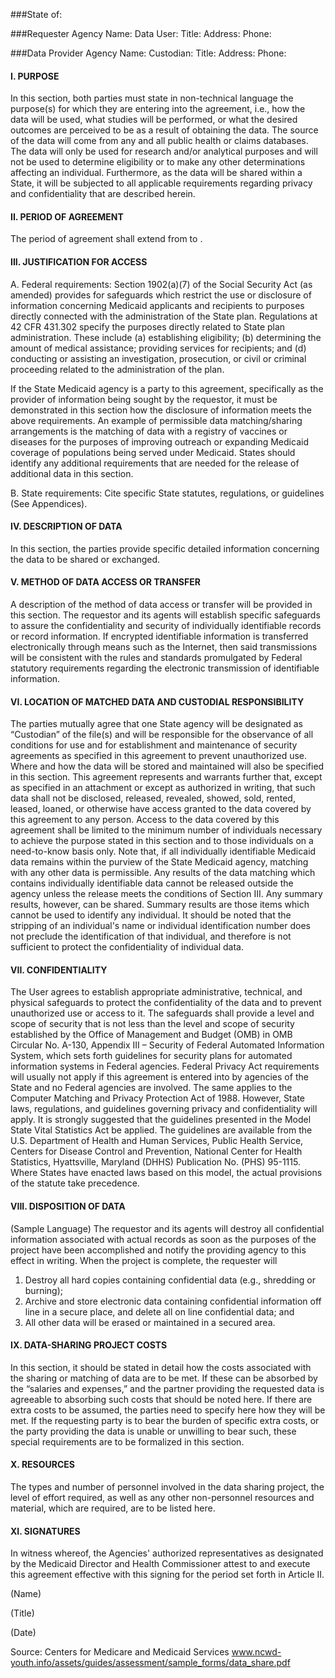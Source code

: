 ###State of:

###Requester
Agency Name:
Data User:
Title:
Address:
Phone:

###Data Provider
Agency Name:
Custodian:
Title:
Address:
Phone:

#### I. PURPOSE
In this section, both parties must state in non-technical language the purpose(s) for which they are entering into the agreement, i.e., how the data will be used, what studies will be performed, or what the desired outcomes are perceived to be as a result of obtaining the data. The source of the data will come from any and all public health or claims databases. The data will only be used for research and/or analytical purposes and will not be used to determine eligibility or to make any other determinations affecting an individual. Furthermore, as the data will be shared within a State, it will be subjected to all applicable requirements regarding privacy and confidentiality that are described herein.

#### II. PERIOD OF AGREEMENT
The period of agreement shall extend from 	 to 	.

#### III. JUSTIFICATION FOR ACCESS
A. Federal requirements: Section 1902(a)(7) of the Social Security Act (as amended) provides for safeguards which restrict the use or disclosure of information concerning Medicaid applicants and recipients to purposes directly connected with the administration of the State plan. Regulations at 42 CFR 431.302 specify the purposes directly related to State plan administration. These include (a) establishing eligibility; (b) determining the amount of medical assistance; providing services for recipients; and (d) conducting or assisting an investigation, prosecution, or civil or criminal proceeding related to the administration of the plan.
 
If the State Medicaid agency is a party to this agreement, specifically as the provider of information being sought by the requestor, it must be demonstrated in this section how the disclosure of information meets the above requirements.
An example of permissible data matching/sharing arrangements is the matching of data with a registry of vaccines or diseases for the purposes of improving outreach or expanding Medicaid coverage of populations being served under Medicaid.
States should identify any additional requirements that are needed for the release of additional data in this section.

B. State requirements: Cite specific State statutes, regulations, or guidelines (See Appendices).

#### IV. DESCRIPTION OF DATA
In this section, the parties provide specific detailed information concerning the data to be shared or exchanged.
#### V. METHOD OF DATA ACCESS OR TRANSFER
A description of the method of data access or transfer will be provided in this section. The requestor and its agents will establish specific safeguards to assure the confidentiality and security of individually identifiable records or record information. If encrypted identifiable information is transferred electronically through means such as the Internet, then said transmissions will be consistent with the rules and standards promulgated by Federal statutory requirements regarding the electronic transmission of identifiable information.
#### VI. LOCATION OF MATCHED DATA AND CUSTODIAL RESPONSIBILITY
The parties mutually agree that one State agency will be designated as “Custodian” of the file(s) and will be responsible for the observance of all conditions for use and for establishment and maintenance of security agreements as specified in this agreement to prevent unauthorized use. Where and how the data will be stored and maintained will also be specified in this section.
This agreement represents and warrants further that, except as specified in an attachment or except as authorized in writing, that such data shall not be disclosed, released, revealed, showed, sold, rented, leased, loaned, or otherwise have access granted to the data covered by this agreement to any person. Access to the data covered by this agreement shall be limited to the minimum number of individuals necessary to achieve the purpose stated in this section and to those individuals on a need-to-know basis only.
Note that, if all individually identifiable Medicaid data remains within the purview of the State Medicaid agency, matching with any other data is permissible. Any results of the data matching which contains individually identifiable data cannot be released outside the agency unless the release meets the conditions of Section III.
Any summary results, however, can be shared. Summary results are those items which cannot be used to identify any individual. It should be noted that the stripping of an individual's name or individual identification number does not preclude the identification of that individual, and therefore is not sufficient to protect the confidentiality of individual data.
 
#### VII. CONFIDENTIALITY
The User agrees to establish appropriate administrative, technical, and physical safeguards to protect the confidentiality of the data and to prevent unauthorized use or access to it. The safeguards shall provide a level and scope of security that is not less than the level and scope of security established by the Office of Management and Budget (OMB) in OMB Circular No. A-130, Appendix III – Security of Federal Automated Information System, which sets forth guidelines for security plans for automated information systems in Federal agencies.
Federal Privacy Act requirements will usually not apply if this agreement is entered into by agencies of the State and no Federal agencies are involved. The same applies to the Computer Matching and Privacy Protection Act of 1988. However, State laws, regulations, and guidelines governing privacy and confidentiality will apply.
It is strongly suggested that the guidelines presented in the Model State Vital Statistics Act be applied. The guidelines are available from the U.S. Department of Health and Human Services, Public Health Service, Centers for Disease Control and Prevention, National Center for Health Statistics, Hyattsville, Maryland (DHHS) Publication No. (PHS) 95-1115.
Where States have enacted laws based on this model, the actual provisions of the statute take precedence.

#### VIII. DISPOSITION OF DATA
(Sample Language)
The requestor and its agents will destroy all confidential information associated with actual records as soon as the purposes of the project have been accomplished and notify the providing agency to this effect in writing. When the project is complete, the requester will
1. Destroy all hard copies containing confidential data (e.g., shredding or burning);
2. Archive and store electronic data containing confidential information off line in a secure place, and delete all on line confidential data; and
3. All other data will be erased or maintained in a secured area.

#### IX. DATA-SHARING PROJECT COSTS
In this section, it should be stated in detail how the costs associated with the sharing or matching of data are to be met. If these can be absorbed by the “salaries and expenses,” and the partner providing the requested data is agreeable to absorbing such costs that should be noted here. If there are extra costs to be assumed, the parties need to specify here how they will be met. If the requesting party is to bear the burden of specific extra costs, or the party providing the data is unable or unwilling to bear such, these special requirements are to be formalized in this section.

#### X. RESOURCES
The types and number of personnel involved in the data sharing project, the level of effort required, as well as any other non-personnel resources and material, which are required, are to be listed here.
 
#### XI. SIGNATURES
In witness whereof, the Agencies' authorized representatives as designated by the Medicaid Director and Health Commissioner attest to and execute this agreement effective with this signing for the period set forth in Article II.

	
(Name)

	
(Title)

	
(Date)

Source: Centers for Medicare and Medicaid Services
www.ncwd-youth.info/assets/guides/assessment/sample_forms/data_share.pdf

